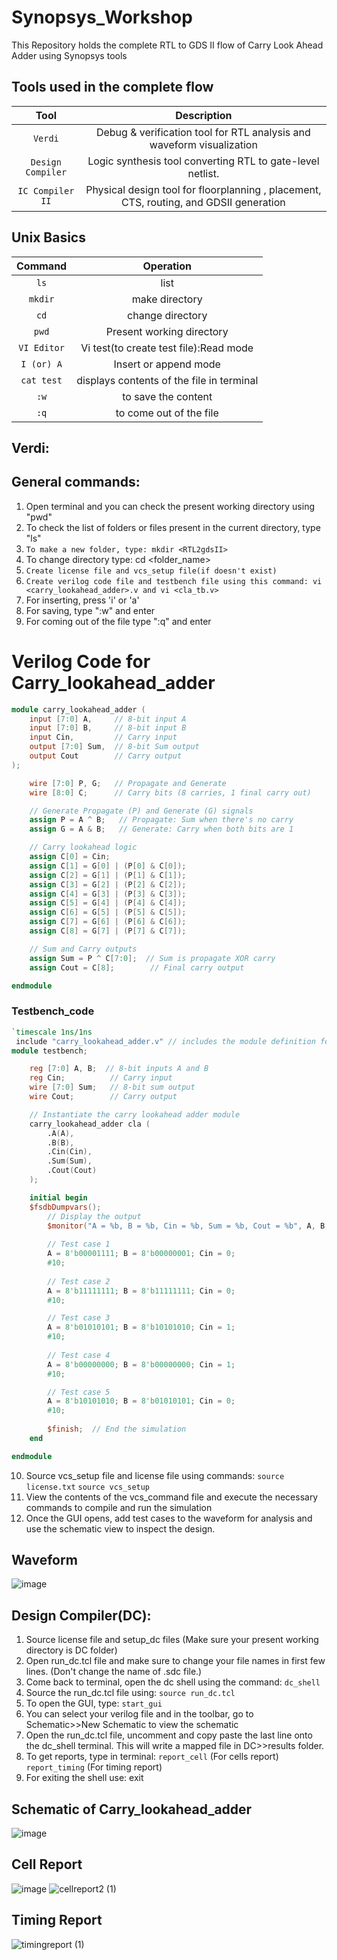 # Synopsys_Workshop
This Repository holds the complete RTL to GDS II flow of Carry Look Ahead Adder using Synopsys tools
## Tools used in the complete flow
**Tool** | **Description** |
:-----------------:|:---------------:|
`Verdi`            |  Debug & verification tool for RTL analysis and waveform visualization
`Design Compiler`  |  Logic synthesis tool converting RTL to gate-level netlist.
`IC Compiler II`   | Physical design tool for floorplanning , placement, CTS, routing, and GDSII generation
 ##  Unix Basics 
 **Command** | **Operation** |
:-----------:|:---------------:|
`ls`         |  list
`mkdir`      |  make directory 
`cd`         |  change directory  
`pwd`        | Present working directory
`VI Editor`  | Vi test(to create test file):Read mode
`I (or) A`   | Insert or append mode
`cat test`   | displays contents of the file in terminal
`:w`         | to save the content 
`:q`         | to come out of the file 
## Verdi:
## General commands:
1) Open terminal and you can check the present working directory using "pwd"
2) To check the list of folders or files present in the current directory, type "ls"
3) `To make a new folder, type: mkdir <RTL2gdsII>`
4) To change directory type: cd <folder_name>
5) `Create license file and vcs_setup file(if doesn't exist)`
6) `Create verilog code file and testbench file using this command: vi <carry_lookahead_adder>.v and vi <cla_tb.v>`
7) For inserting, press 'i' or 'a'
8) For saving, type ":w" and enter
9) For coming out of the file type ":q" and enter
# Verilog Code for Carry_lookahead_adder
```verilog
module carry_lookahead_adder (
    input [7:0] A,     // 8-bit input A
    input [7:0] B,     // 8-bit input B
    input Cin,         // Carry input
    output [7:0] Sum,  // 8-bit Sum output
    output Cout        // Carry output
);

    wire [7:0] P, G;   // Propagate and Generate
    wire [8:0] C;      // Carry bits (8 carries, 1 final carry out)

    // Generate Propagate (P) and Generate (G) signals
    assign P = A ^ B;   // Propagate: Sum when there's no carry
    assign G = A & B;   // Generate: Carry when both bits are 1

    // Carry lookahead logic
    assign C[0] = Cin;
    assign C[1] = G[0] | (P[0] & C[0]);
    assign C[2] = G[1] | (P[1] & C[1]);
    assign C[3] = G[2] | (P[2] & C[2]);
    assign C[4] = G[3] | (P[3] & C[3]);
    assign C[5] = G[4] | (P[4] & C[4]);
    assign C[6] = G[5] | (P[5] & C[5]);
    assign C[7] = G[6] | (P[6] & C[6]);
    assign C[8] = G[7] | (P[7] & C[7]);

    // Sum and Carry outputs
    assign Sum = P ^ C[7:0];  // Sum is propagate XOR carry
    assign Cout = C[8];        // Final carry output

endmodule
```
### Testbench_code
```verilog
`timescale 1ns/1ns
 include "carry_lookahead_adder.v" // includes the module definition for the carry_lookhead_adder
module testbench;

    reg [7:0] A, B;  // 8-bit inputs A and B
    reg Cin;          // Carry input
    wire [7:0] Sum;   // 8-bit sum output
    wire Cout;        // Carry output

    // Instantiate the carry lookahead adder module
    carry_lookahead_adder cla (
        .A(A),
        .B(B),
        .Cin(Cin),
        .Sum(Sum),
        .Cout(Cout)
    );

    initial begin
    $fsdbDumpvars();
        // Display the output
        $monitor("A = %b, B = %b, Cin = %b, Sum = %b, Cout = %b", A, B, Cin, Sum, Cout);
        
        // Test case 1
        A = 8'b00001111; B = 8'b00000001; Cin = 0;
        #10;
        
        // Test case 2
        A = 8'b11111111; B = 8'b11111111; Cin = 0;
        #10;

        // Test case 3
        A = 8'b01010101; B = 8'b10101010; Cin = 1;
        #10;
        
        // Test case 4
        A = 8'b00000000; B = 8'b00000000; Cin = 1;
        #10;

        // Test case 5
        A = 8'b10101010; B = 8'b01010101; Cin = 0;
        #10;
        
        $finish;  // End the simulation
    end

endmodule
```
10) Source vcs_setup file and license file using commands:
`source license.txt`
`source vcs_setup`
11) View the contents of the vcs_command file and execute the necessary commands to compile and run the simulation
12) Once the GUI opens, add test cases to the waveform for analysis and use the schematic view to inspect the design.

## Waveform 
![image](https://github.com/user-attachments/assets/82c6a998-7e26-4172-81ba-f367cd024358)
## Design Compiler(DC):
1) Source license file and setup_dc files  (Make sure your present working directory is DC folder)
2) Open run_dc.tcl file and make sure to change your file names in first few lines. (Don't change the name of .sdc file.)
3) Come back to terminal, open the dc shell using the command:
`dc_shell`
4) Source the run_dc.tcl file using:
`source run_dc.tcl`
5) To open the GUI, type:
`start_gui`
6) You can select your verilog file and in the toolbar, go to Schematic>>New Schematic to view the schematic
7) Open the run_dc.tcl file, uncomment and copy paste the last line onto the dc_shell terminal. This will write a mapped file in DC>>results folder. 
8) To get reports, type in terminal:
`report_cell` (For cells report)
`report_timing` (For timing report)
9) For exiting the shell use:
exit
## Schematic of Carry_lookahead_adder
![image](https://github.com/user-attachments/assets/6a2bb935-7205-48fd-ad16-71a82d6ebe21)
## Cell Report 
![image](https://github.com/user-attachments/assets/d367d120-7571-4543-8421-647b418ec7a1)
![cellreport2 (1)](https://github.com/user-attachments/assets/a28bdc64-e407-4e0c-a83a-341f4fb58bfc)
## Timing Report 
![timingreport (1)](https://github.com/user-attachments/assets/82bb4277-6e83-4371-96d7-9ca905b010ae)




 




 
 
 

 
